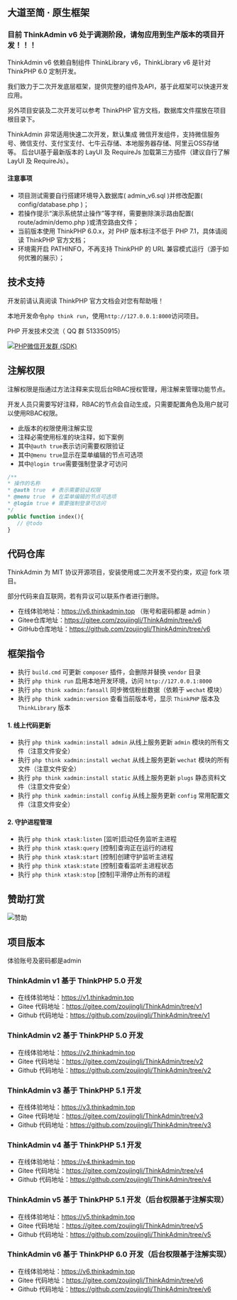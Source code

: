 ## 大道至简 · 原生框架

### 目前 ThinkAdmin v6 处于调测阶段，请匆应用到生产版本的项目开发！！！

ThinkAdmin v6 依赖自制组件 ThinkLibrary v6，ThinkLibrary v6 是针对 ThinkPHP 6.0 定制开发。

我们致力于二次开发底层框架，提供完整的组件及API，基于此框架可以快速开发应用。

另外项目安装及二次开发可以参考 ThinkPHP 官方文档，数据库文件摆放在项目根目录下。

ThinkAdmin 非常适用快速二次开发，默认集成 微信开发组件，支持微信服务号、微信支付、支付宝支付、七牛云存储、本地服务器存储、阿里云OSS存储等。 后台UI基于最新版本的 LayUI 及 RequireJs 加载第三方插件（建议自行了解 LayUI 及 RequireJs）。

#### 注意事项
* 项目测试需要自行搭建环境导入数据库( admin_v6.sql )并修改配置( config/database.php )；
* 若操作提示“演示系统禁止操作”等字样，需要删除演示路由配置( route/admin/demo.php )或清空路由文件；
* 当前版本使用 ThinkPHP 6.0.x，对 PHP 版本标注不低于 PHP 7.1，具体请阅读 ThinkPHP 官方文档；
* 环境需开启 PATHINFO，不再支持 ThinkPHP 的 URL 兼容模式运行（源于如何优雅的展示）；

## 技术支持

开发前请认真阅读 ThinkPHP 官方文档会对您有帮助哦！

本地开发命令`php think run`，使用`http://127.0.0.1:8000`访问项目。

PHP 开发技术交流（ QQ 群 513350915）

[![PHP微信开发群 (SDK)](http://pub.idqqimg.com/wpa/images/group.png)](http://shang.qq.com/wpa/qunwpa?idkey=ae25cf789dafbef62e50a980ffc31242f150bc61a61164458216dd98c411832a) 

## 注解权限

注解权限是指通过方法注释来实现后台RBAC授权管理，用注解来管理功能节点。

开发人员只需要写好注释，RBAC的节点会自动生成，只需要配置角色及用户就可以使用RBAC权限。

* 此版本的权限使用注解实现
* 注释必需使用标准的块注释，如下案例
* 其中`@auth true`表示访问需要权限验证
* 其中`@menu true`显示在菜单编辑的节点可选项
* 其中`@login true`需要强制登录才可访问
```php
/**
* 操作的名称
* @auth true  # 表示需要验证权限
* @menu true  # 在菜单编辑的节点可选项
* @login true # 需要强制登录可访问 
*/
public function index(){
   // @todo
}
```

## 代码仓库

 ThinkAdmin 为 MIT 协议开源项目，安装使用或二次开发不受约束，欢迎 fork 项目。
 
 部分代码来自互联网，若有异议可以联系作者进行删除。
 
 * 在线体验地址：https://v6.thinkadmin.top （账号和密码都是 admin ）
 * Gitee仓库地址：https://gitee.com/zoujingli/ThinkAdmin/tree/v6
 * GitHub仓库地址：https://github.com/zoujingli/ThinkAdmin/tree/v6
 
  
## 框架指令

* 执行 `build.cmd` 可更新 `composer` 插件，会删除并替换 `vendor` 目录
* 执行 `php think run` 启用本地开发环境，访问 `http://127.0.0.1:8000`
* 执行 `php think xadmin:fansall` 同步微信粉丝数据（依赖于 `wechat` 模块）
* 执行 `php think xadmin:version` 查看当前版本号，显示 `ThinkPHP` 版本及 `ThinkLibrary` 版本

#### 1. 线上代码更新
* 执行 `php think xadmin:install admin` 从线上服务更新 `admin` 模块的所有文件（注意文件安全）
* 执行 `php think xadmin:install wechat` 从线上服务更新 `wechat` 模块的所有文件（注意文件安全）
* 执行 `php think xadmin:install static` 从线上服务更新 `plugs` 静态资料文件（注意文件安全）
* 执行 `php think xadmin:install config` 从线上服务更新 `config` 常用配置文件（注意文件安全）

#### 2. 守护进程管理
* 执行 `php think xtask:listen` [监听]启动任务监听主进程
* 执行 `php think xtask:query`  [控制]查询正在运行的进程
* 执行 `php think xtask:start`  [控制]创建守护监听主进程
* 执行 `php think xtask:state`  [控制]查看监听主进程状态
* 执行 `php think xtask:stop`   [控制]平滑停止所有的进程

## 赞助打赏
![赞助](http://static.thinkadmin.top/pay.png)

## 项目版本
体验账号及密码都是admin

### ThinkAdmin v1 基于 ThinkPHP 5.0 开发
* 在线体验地址：https://v1.thinkadmin.top
* Gitee 代码地址：https://gitee.com/zoujingli/ThinkAdmin/tree/v1
* Github 代码地址：https://github.com/zoujingli/ThinkAdmin/tree/v1
### ThinkAdmin v2 基于 ThinkPHP 5.0 开发
* 在线体验地址：https://v2.thinkadmin.top
* Gitee 代码地址：https://gitee.com/zoujingli/ThinkAdmin/tree/v2
* Github 代码地址：https://github.com/zoujingli/ThinkAdmin/tree/v2
### ThinkAdmin v3 基于 ThinkPHP 5.1 开发
* 在线体验地址：https://v3.thinkadmin.top
* Gitee 代码地址：https://gitee.com/zoujingli/ThinkAdmin/tree/v3
* Github 代码地址：https://github.com/zoujingli/ThinkAdmin/tree/v3
### ThinkAdmin v4 基于 ThinkPHP 5.1 开发
* 在线体验地址：https://v4.thinkadmin.top
* Gitee 代码地址：https://gitee.com/zoujingli/ThinkAdmin/tree/v4
* Github 代码地址：https://github.com/zoujingli/ThinkAdmin/tree/v4
### ThinkAdmin v5 基于 ThinkPHP 5.1 开发（后台权限基于注解实现）
* 在线体验地址：https://v5.thinkadmin.top
* Gitee 代码地址：https://gitee.com/zoujingli/ThinkAdmin/tree/v5
* Github 代码地址：https://github.com/zoujingli/ThinkAdmin/tree/v5
### ThinkAdmin v6 基于 ThinkPHP 6.0 开发（后台权限基于注解实现）
* 在线体验地址：https://v6.thinkadmin.top
* Gitee 代码地址：https://gitee.com/zoujingli/ThinkAdmin/tree/v6
* Github 代码地址：https://github.com/zoujingli/ThinkAdmin/tree/v6
